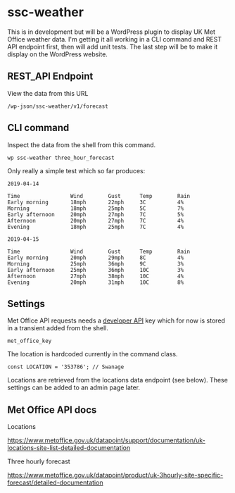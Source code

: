 # ssc-weather

This is in development but will be a WordPress plugin to display UK Met Office weather data. I'm getting it all working in a CLI command and REST API endpoint first, then will add unit tests. The last step will be to make it display on the WordPress website. 

## REST_API Endpoint

View the data from this URL

`/wp-json/ssc-weather/v1/forecast`

## CLI command

Inspect the data from the shell from this command. 

`wp ssc-weather three_hour_forecast`

Only really a simple test which so far produces:

```
2019-04-14

Time                Wind        Gust      Temp        Rain        
Early morning       18mph       22mph     3C          4%          
Morning             18mph       25mph     5C          7%          
Early afternoon     20mph       27mph     7C          5%          
Afternoon           20mph       27mph     7C          4%          
Evening             18mph       25mph     7C          4%          

2019-04-15

Time                Wind        Gust      Temp        Rain        
Early morning       20mph       29mph     8C          4%          
Morning             25mph       36mph     9C          3%          
Early afternoon     25mph       36mph     10C         3%          
Afternoon           27mph       38mph     10C         4%          
Evening             20mph       31mph     10C         8%          
```

## Settings

Met Office API requests needs a [developer API](https://www.metoffice.gov.uk/datapoint/api) key which for now is stored in a transient added from the shell.

`met_office_key`

The location is hardcoded currently in the command class.

`const LOCATION = '353786'; // Swanage`

Locations are retrieved from the locations data endpoint (see below). These settings can be added to an admin page later.


## Met Office API docs

Locations

https://www.metoffice.gov.uk/datapoint/support/documentation/uk-locations-site-list-detailed-documentation

Three hourly forecast

https://www.metoffice.gov.uk/datapoint/product/uk-3hourly-site-specific-forecast/detailed-documentation
